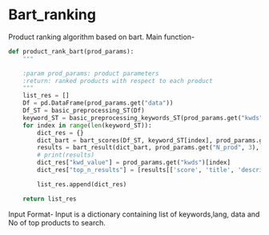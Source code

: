 # Bart_ranking

Product ranking algorithm based on bart.
Main function-
```python
def product_rank_bart(prod_params):
    """

    :param prod_params: product parameters
    :return: ranked products with respect to each product
    """
    list_res = []
    Df = pd.DataFrame(prod_params.get("data"))
    Df_ST = basic_preprocessing_ST(Df)
    keyword_ST = basic_preprocessing_keywords_ST(prod_params.get("kwds").copy())
    for index in range(len(keyword_ST)):
        dict_res = {}
        dict_bart = bart_scores(Df_ST, keyword_ST[index], prod_params.get("lang", "en"))
        results = bart_result(dict_bart, prod_params.get("N_prod", 3), Df)
        # print(results)
        dict_res["kwd_value"] = prod_params.get("kwds")[index]
        dict_res["top_n_results"] = [results[['score', 'title', 'description']].to_dict()]

        list_res.append(dict_res)

    return list_res

```
Input Format-
Input is a dictionary containing list of keywords,lang, data and No of top products to search.
```python

```

